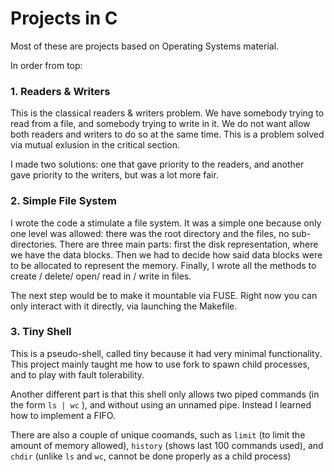 # Projects in C

Most of these are projects based on Operating Systems material. 

In order from top:

### 1. Readers & Writers
This is the classical readers & writers problem. We have somebody trying to read from a file, and somebody trying to write in it.
We do not want allow both readers and writers to do so at the same time. This is a problem solved via mutual exlusion in the critical section.

I made two solutions: one that gave priority to the readers, and another gave priority to the writers, but was a lot more fair.

### 2. Simple File System
I wrote the code a stimulate a file system. It was a simple one because only one level was allowed: there was the root directory and the files, no sub-directories. There are three main parts: first the disk representation, where we have the data blocks. Then we had to decide how said data blocks were to be allocated to represent the memory. Finally, I wrote all the methods to create / delete/ open/ read in / write in files. 

The next step would be to make it mountable via FUSE. Right now you can only interact with it directly, via launching the Makefile. 

### 3. Tiny Shell
This is a pseudo-shell, called tiny because it had very minimal functionality. This project mainly taught me how to use fork to spawn child processes, and to play with fault tolerability. 

Another different part is that this shell only allows two piped commands (in the form `ls | wc` ), and without using an unnamed pipe. Instead I learned how to implement a FIFO.

There are also a couple of unique coomands, such as `limit` (to limit the amount of memory allowed), `history` (shows last 100 commands used), and `chdir` (unlike `ls` and `wc`, cannot be done properly as a child process) 


